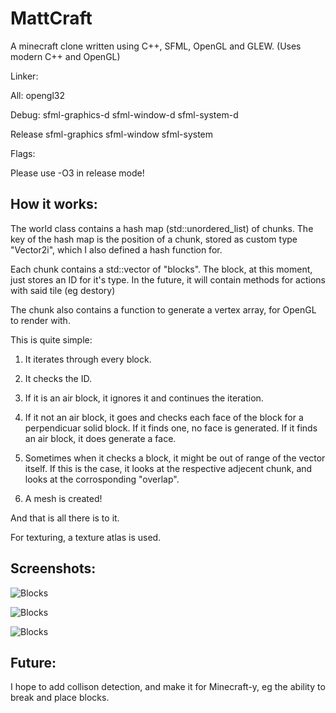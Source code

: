 # MattCraft

A minecraft clone written using C++, SFML, OpenGL and GLEW. (Uses modern C++ and OpenGL)

Linker:

All:
opengl32

Debug:
sfml-graphics-d
sfml-window-d
sfml-system-d

Release
sfml-graphics
sfml-window
sfml-system

Flags:

Please use -O3 in release mode!

## How it works:

The world class contains a hash map (std::unordered_list) of chunks. The key of the hash map is the position of a chunk, stored as custom type "Vector2i", which I also defined a hash function for.

Each chunk contains a std::vector of "blocks". The block, at this moment, just stores an ID for it's type. In the future, it will contain methods for actions with said tile (eg destory)

The chunk also contains a function to generate a vertex array, for OpenGL to render with. 

This is quite simple:

1. It iterates through every block.

2. It checks the ID.

3. If it is an air block, it ignores it and continues the iteration.

4. If it not an air block, it goes and checks each face of the block for a perpendicuar solid block. If it finds one, no face is generated. If it finds an air block, it does generate a face.

5. Sometimes when it checks a block, it might be out of range of the vector itself. If this is the case, it looks at the respective adjecent chunk, and looks at the corrosponding "overlap".

6. A mesh is created! 

And that is all there is to it.

For texturing, a texture atlas is used.

## Screenshots:

![Blocks](http://i.imgur.com/MsdCJbz.png "Blocks")

![Blocks](http://i.imgur.com/imAEdza.png "Blocks")

![Blocks](http://i.imgur.com/KGxWgGw.png "Blocks")

## Future:

I hope to add collison detection, and make it for Minecraft-y, eg the ability to break and place blocks.

